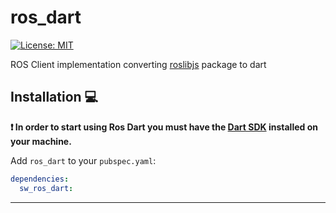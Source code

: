 # ros_dart

[![License: MIT][license_badge]][license_link]

ROS Client implementation converting [roslibjs][roslibjs_link] package to dart

## Installation 💻

**❗ In order to start using Ros Dart you must have the [Dart SDK][dart_install_link] installed on your machine.**

Add `ros_dart` to your `pubspec.yaml`:

```yaml
dependencies:
  sw_ros_dart:
```
---

[dart_install_link]: https://dart.dev/get-dart
[license_badge]: https://img.shields.io/badge/license-MIT-blue.svg
[license_link]: https://opensource.org/licenses/MIT
[roslibjs_link]: https://github.com/RobotWebTools/roslibjs
